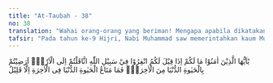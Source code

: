 ```yaml
---
title: "At-Taubah - 38"
no: 38
translation: "Wahai orang-orang yang beriman! Mengapa apabila dikatakan kepada kamu, “Berangkatlah (untuk berperang) di jalan Allah,” kamu merasa berat dan ingin tinggal di tempatmu? Apakah kamu lebih menyenangi kehidupan di dunia daripada kehidupan di akhirat? Padahal kenikmatan hidup di dunia ini (dibandingkan dengan kehidupan) di akhirat hanyalah sedikit."
tafsir: "Pada tahun ke-9 Hijri, Nabi Muhammad saw memerintahkan kaum Muslimin agar bersiap-siap menghadapi serangan orang-orang Nasrani di Tabuk, suatu tempat yang terletak antara Medinah dengan Damaskus, lebih kurang 610 km dari Medinah dan 692 km dari Damaskus. Pada saat sekarang berada di wilayah Kerajaan Saudi Arabia, daerah perbatasan dengan Yordania. Perintah persiapan ini didasarkan atas berita yang sampai kepada kaum Muslimin dari kaum Nibthi yang membawa dagangan minyak negeri Syam, bahwa bangsa Romawi bersama kaum Nasrani Arab yang terdiri dari kaum Lakhm, Judzam dan lain-lain yang jumlahnya kira-kira 40 ribu orang, lengkap dengan persenjataan dan perbekalan serta dipimpin seorang panglima besar bernama Qubaz telah siap untuk menyerbu kota Medinah, memerangi kaum Muslimin. Barisan perintis mereka sudah sampai di perbatasan yang bernama Baqlas. Merupakan kebiasaan Nabi Muhammad saw apabila akan menghadapi perang, demi kemaslahatan ia merahasiakan hal-hal yang berhubungan dengan peperangan. Tetapi kali ini Nabi Muhammad saw secara terbuka memberi tahu kaum Muslimin tentang keadaan yang serba sulit dan susah, serta kekurangan, jauhnya jarak yang ditempuh, dan jumlah bala tentara dan kekuatan musuh yang akan dihadapi, agar mereka benar-benar mengadakan persiapan yang mantap.\n\nKaum Muslimin yang imannya teguh, kuat membaja, tanpa memikir keadaan yang serba sulit serta menyedihkan, bersiap-siap menunggu komando pemberangkatan. Para dermawan tidak segan-segan menyumbang-kan kekayaannya untuk kepentingan jihad fisabilillah. Utsman bin Affan menyumbang 10.000 dinar, 300 unta, lengkap dengan persenjataannya dan 50 kuda. Abu Bakar as-Siddiq menyumbangkan semua kekayaannya yaitu 4.000 dirham. Nabi Muhammad saw bertanya, \"Apakah masih ada sesuatu yang engkau tinggalkan untuk keluargamu?\" Beliau menjawab, \"Yang saya tinggalkan untuk keluargaku ialah Allah dan Rasul-Nya.\" Umar bin Khathab menyumbang seperdua dari harta kekayaannya.\n\nAshim bin 'Adi menyumbangkan 70 wasaq kurma (satu wasaq = 60 gantang, 150 liter). Kaum ibu juga tidak mau ketinggalan: perhiasan emas mereka berupa gelang, anting-anting, kalung, dan lain sebagainya, disumbangkan dengan penuh keikhlasan demi suksesnya perjuangan kaum Muslimin. Setelah segala sesuatunya dianggap siap, berangkatlah Nabi Muhammad saw memimpin sebuah ekspedisi bersama 30.000 orang menuju Tabuk. Muhammad bin Maslamah ditunjuk oleh Rasulullah saw untuk mengurus kota Medinah dan beliau mempercayakan kepada Ali bin Abi thalib mengurus rumah tangganya.\n\nDi samping itu ada beberapa tentara Muslimin yang bermalas-malasan dan enggan ikut serta pergi ke Tabuk dengan dalih antara lain, bahwa belum lama mereka kembali dari Perang hunain dan thaif. Juga pada waktu itu musim panas sedang sangat teriknya, musim paceklik, sukar memperoleh kebutuhan sehari-hari seperti makanan dan lain sebagainya. Karena sulitnya mendapat makanan sebiji kurma dibagikan untuk makanan dua orang, sedang pada waktu itu buah-buahan di Medinah seperti kurma sudah mulai masak, dan tak lama lagi bisa dipetik.\n\nAyat ini mencela dan mengutuk perbuatan orang-orang yang enggan berperang meskipun situasi memang sangat sulit. Dari kejadian ini dapat diketahui dengan jelas, siapa di antara kaum Muslimin yang benar-benar beriman, dan siapa di antara mereka yang munafik, yang hanya pura-pura beriman. Salah satu tanda bahwa iman seseorang itu benar ialah dia rela mengorbankan harta dan kalau perlu jiwanya untuk jihad di jalan Allah, sebagaimana firman Allah swt:\n\nSesungguhnya orang-orang mukmin yang sebenarnya adalah mereka yang beriman kepada Allah dan Rasul-Nya kemudian mereka tidak ragu-ragu dan mereka berjihad dengan harta dan jiwanya di jalan Allah. Mereka itulah orang-orang yang benar. (al-hujurat/49: 15)\n\nSedangkan orang-orang munafik yang hanya pura-pura beriman, lebih mengutamakan kesenangan hidup di dunia daripada kebahagiaan di akhirat kelak yang sifatnya kekal abadi. Padahal kesenangan di dunia bagaimanapun hebatnya tidaklah mempunyai arti apa-apa jika dibandingkan dengan kebahagiaan di akhirat. Sabda Rasulullah saw:\n\nDemi Allah tiadalah dunia ini (jika dibandingkan) dengan akhirat kecuali (hanya) seperti salah seorang kamu yang mencelupkan jarinya ke dalam laut, kemudian diangkatnya. Maka lihatlah apa yang hanya terbawa oleh jarinya. (Riwayat Muslim, Ahmad dan at-Tirmidzi dari al-Miswar)"
---
```


يٰٓاَيُّهَا الَّذِيْنَ اٰمَنُوْا مَا لَكُمْ اِذَا قِيْلَ لَكُمُ انْفِرُوْا فِيْ سَبِيْلِ اللّٰهِ اثَّاقَلْتُمْ اِلَى الْاَرْضِۗ اَرَضِيْتُمْ بِالْحَيٰوةِ الدُّنْيَا مِنَ الْاٰخِرَةِۚ فَمَا مَتَاعُ الْحَيٰوةِ الدُّنْيَا فِى الْاٰخِرَةِ اِلَّا قَلِيْلٌ 
